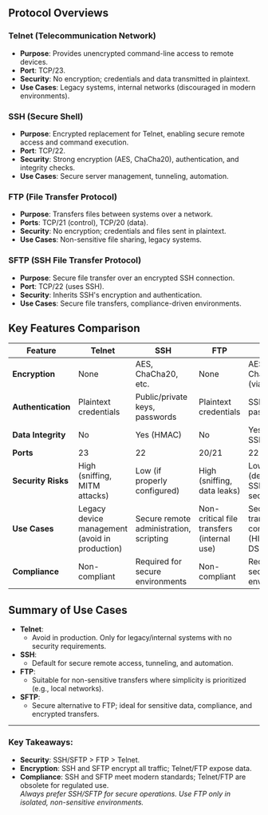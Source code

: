 ## Protocol Overviews

### **Telnet (Telecommunication Network)**  
- **Purpose**: Provides unencrypted command-line access to remote devices.  
- **Port**: TCP/23.  
- **Security**: No encryption; credentials and data transmitted in plaintext.  
- **Use Cases**: Legacy systems, internal networks (discouraged in modern environments).  
### **SSH (Secure Shell)**  
- **Purpose**: Encrypted replacement for Telnet, enabling secure remote access and command execution.  
- **Port**: TCP/22.  
- **Security**: Strong encryption (AES, ChaCha20), authentication, and integrity checks.  
- **Use Cases**: Secure server management, tunneling, automation.  
### **FTP (File Transfer Protocol)**  
- **Purpose**: Transfers files between systems over a network.  
- **Ports**: TCP/21 (control), TCP/20 (data).  
- **Security**: No encryption; credentials and files sent in plaintext.  
- **Use Cases**: Non-sensitive file sharing, legacy systems.  
### **SFTP (SSH File Transfer Protocol)**  
- **Purpose**: Secure file transfer over an encrypted SSH connection.  
- **Port**: TCP/22 (uses SSH).  
- **Security**: Inherits SSH's encryption and authentication.  
- **Use Cases**: Secure file transfers, compliance-driven environments.  
## Key Features Comparison

| **Feature**         | **Telnet**                                   | **SSH**                                      | **FTP**                                      | **SFTP**                                     |
|----------------------|----------------------------------------------|----------------------------------------------|----------------------------------------------|----------------------------------------------|
| **Encryption**       | None                                         | AES, ChaCha20, etc.                          | None                                         | AES, ChaCha20 (via SSH)                      |
| **Authentication**   | Plaintext credentials                        | Public/private keys, passwords               | Plaintext credentials                        | SSH keys, passwords                           |
| **Data Integrity**   | No                                           | Yes (HMAC)                                   | No                                           | Yes (via SSH)                                |
| **Ports**            | 23                                           | 22                                           | 20/21                                        | 22                                           |
| **Security Risks**   | High (sniffing, MITM attacks)                | Low (if properly configured)                 | High (sniffing, data leaks)                  | Low (depends on SSH security)                |
| **Use Cases**        | Legacy device management (avoid in production)| Secure remote administration, scripting      | Non-critical file transfers (internal use)   | Secure file transfers, compliance (HIPAA, PCI-DSS) |
| **Compliance**       | Non-compliant                                | Required for secure environments             | Non-compliant                                | Required for secure environments             |
## Summary of Use Cases
- **Telnet**:  
  - Avoid in production. Only for legacy/internal systems with no security requirements.  
- **SSH**:  
  - Default for secure remote access, tunneling, and automation.  
- **FTP**:  
  - Suitable for non-sensitive transfers where simplicity is prioritized (e.g., local networks).  
- **SFTP**:  
  - Secure alternative to FTP; ideal for sensitive data, compliance, and encrypted transfers.  
---
### Key Takeaways:
- **Security**: SSH/SFTP > FTP > Telnet.  
- **Encryption**: SSH and SFTP encrypt all traffic; Telnet/FTP expose data.  
- **Compliance**: SSH and SFTP meet modern standards; Telnet/FTP are obsolete for regulated use.  
*Always prefer SSH/SFTP for secure operations. Use FTP only in isolated, non-sensitive environments.*  
